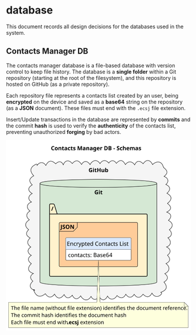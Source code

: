 # database

This document records all design decisions for the databases used in the system.

## Contacts Manager DB

The contacts manager database is a file-based database with version control to keep file history. The database is a **single folder** within a Git repository (starting at the root of the filesystem), and this repository is hosted on GitHub (as a private repository).

Each repository file represents a contacts list created by an user, being **encrypted** on the device and saved as a **base64** string on the repository (as a **JSON** document). These files must end with the `.ecsj` file extension.

Insert/Update transactions in the database are represented by **commits** and the commit **hash** is used to verify the **authenticity** of the contacts list, preventing unauthorized **forging** by bad actors.

![diagram illustrating contacts manager database schema](src/database/contacts-manager-db-schema.svg)
